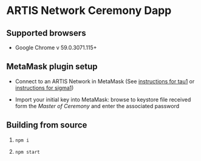 # ARTIS Network Ceremony Dapp

## Supported browsers

* Google Chrome v 59.0.3071.115+

## MetaMask plugin setup

* Connect to an ARTIS Network in MetaMask (See [instructions for tau1](https://github.com/lab10-coop/tau1#use-with-metamask) or [instructions for sigma1](https://github.com/lab10-coop/sigma1#use-with-metamask))

* Import your initial key into MetaMask: browse to keystore file received form the _Master of Ceremony_ and enter the associated password

## Building from source

1) `npm i`

2) `npm start`
